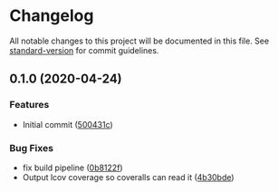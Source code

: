 # Changelog

All notable changes to this project will be documented in this file. See [standard-version](https://github.com/conventional-changelog/standard-version) for commit guidelines.

## 0.1.0 (2020-04-24)


### Features

* Initial commit ([500431c](https://github.com/c-bandy/aws-secrets-manager-cache/commit/500431c879089d564c8f004e0c4975ad3229774a))


### Bug Fixes

* fix build pipeline ([0b8122f](https://github.com/c-bandy/aws-secrets-manager-cache/commit/0b8122f053b4da70326e4b3998920585ea1e1170))
* Output lcov coverage so coveralls can read it ([4b30bde](https://github.com/c-bandy/aws-secrets-manager-cache/commit/4b30bdee9889d3ae4f7b60855ffc1797d4124b14))
